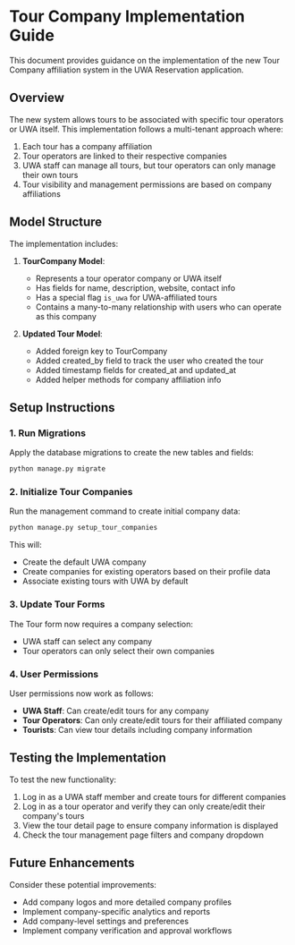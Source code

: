 # Tour Company Implementation Guide

This document provides guidance on the implementation of the new Tour Company affiliation system in the UWA Reservation application.

## Overview

The new system allows tours to be associated with specific tour operators or UWA itself. This implementation follows a multi-tenant approach where:

1. Each tour has a company affiliation
2. Tour operators are linked to their respective companies
3. UWA staff can manage all tours, but tour operators can only manage their own tours
4. Tour visibility and management permissions are based on company affiliations

## Model Structure

The implementation includes:

1. **TourCompany Model**:
   - Represents a tour operator company or UWA itself
   - Has fields for name, description, website, contact info
   - Has a special flag `is_uwa` for UWA-affiliated tours
   - Contains a many-to-many relationship with users who can operate as this company

2. **Updated Tour Model**:
   - Added foreign key to TourCompany
   - Added created_by field to track the user who created the tour
   - Added timestamp fields for created_at and updated_at
   - Added helper methods for company affiliation info

## Setup Instructions

### 1. Run Migrations

Apply the database migrations to create the new tables and fields:

```bash
python manage.py migrate
```

### 2. Initialize Tour Companies

Run the management command to create initial company data:

```bash
python manage.py setup_tour_companies
```

This will:
- Create the default UWA company
- Create companies for existing operators based on their profile data
- Associate existing tours with UWA by default

### 3. Update Tour Forms

The Tour form now requires a company selection:
- UWA staff can select any company
- Tour operators can only select their own companies

### 4. User Permissions

User permissions now work as follows:
- **UWA Staff**: Can create/edit tours for any company
- **Tour Operators**: Can only create/edit tours for their affiliated company
- **Tourists**: Can view tour details including company information

## Testing the Implementation

To test the new functionality:

1. Log in as a UWA staff member and create tours for different companies
2. Log in as a tour operator and verify they can only create/edit their company's tours
3. View the tour detail page to ensure company information is displayed
4. Check the tour management page filters and company dropdown

## Future Enhancements

Consider these potential improvements:
- Add company logos and more detailed company profiles
- Implement company-specific analytics and reports
- Add company-level settings and preferences
- Implement company verification and approval workflows
